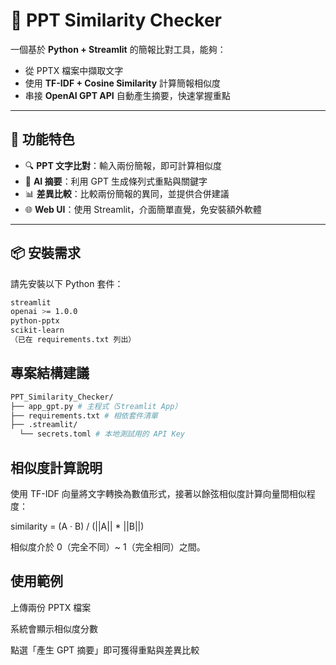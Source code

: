 # 📄 PPT Similarity Checker

一個基於 **Python + Streamlit** 的簡報比對工具，能夠：  
- 從 PPTX 檔案中擷取文字  
- 使用 **TF-IDF + Cosine Similarity** 計算簡報相似度  
- 串接 **OpenAI GPT API** 自動產生摘要，快速掌握重點  
---

## 🚀 功能特色
- 🔍 **PPT 文字比對**：輸入兩份簡報，即可計算相似度  
- 📝 **AI 摘要**：利用 GPT 生成條列式重點與關鍵字  
- 📊 **差異比較**：比較兩份簡報的異同，並提供合併建議  
- 🌐 **Web UI**：使用 Streamlit，介面簡單直覺，免安裝額外軟體  

---

## 📦 安裝需求

請先安裝以下 Python 套件：

```bash
streamlit
openai >= 1.0.0
python-pptx
scikit-learn
（已在 requirements.txt 列出）
```
## 專案結構建議
```bash
PPT_Similarity_Checker/
├── app_gpt.py # 主程式（Streamlit App）
├── requirements.txt # 相依套件清單
├── .streamlit/
  └── secrets.toml # 本地測試用的 API Key
```
## 相似度計算說明
使用 TF-IDF 向量將文字轉換為數值形式，接著以餘弦相似度計算向量間相似程度：

similarity = (A · B) / (||A|| * ||B||)

相似度介於 0（完全不同）~ 1（完全相同）之間。

## 使用範例

上傳兩份 PPTX 檔案

系統會顯示相似度分數

點選「產生 GPT 摘要」即可獲得重點與差異比較


